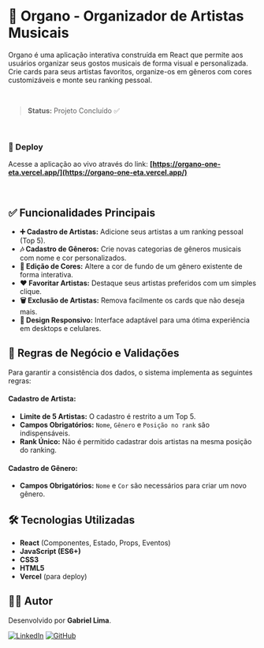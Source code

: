 # 🎼 Organo - Organizador de Artistas Musicais

Organo é uma aplicação interativa construída em React que permite aos usuários organizar seus gostos musicais de forma visual e personalizada. Crie cards para seus artistas favoritos, organize-os em gêneros com cores customizáveis e monte seu ranking pessoal.

<br>

> **Status:** Projeto Concluído ✅

<br>

### 🚀 Deploy

Acesse a aplicação ao vivo através do link:
**[https://organo-one-eta.vercel.app/](https://organo-one-eta.vercel.app/)**

<br>

## ✅ Funcionalidades Principais

-   **➕ Cadastro de Artistas:** Adicione seus artistas a um ranking pessoal (Top 5).
-   **🎶 Cadastro de Gêneros:** Crie novas categorias de gêneros musicais com nome e cor personalizados.
-   **🎨 Edição de Cores:** Altere a cor de fundo de um gênero existente de forma interativa.
-   **❤️ Favoritar Artistas:** Destaque seus artistas preferidos com um simples clique.
-   **🗑️ Exclusão de Artistas:** Remova facilmente os cards que não deseja mais.
-   **📱 Design Responsivo:** Interface adaptável para uma ótima experiência em desktops e celulares.

## 🚦 Regras de Negócio e Validações

Para garantir a consistência dos dados, o sistema implementa as seguintes regras:

#### Cadastro de Artista:
-   **Limite de 5 Artistas:** O cadastro é restrito a um Top 5.
-   **Campos Obrigatórios:** `Nome`, `Gênero` e `Posição no rank` são indispensáveis.
-   **Rank Único:** Não é permitido cadastrar dois artistas na mesma posição do ranking.

#### Cadastro de Gênero:
-   **Campos Obrigatórios:** `Nome` e `Cor` são necessários para criar um novo gênero.

## 🛠️ Tecnologias Utilizadas

-   **React** (Componentes, Estado, Props, Eventos)
-   **JavaScript (ES6+)**
-   **CSS3**
-   **HTML5**
-   **Vercel** (para deploy)

## 👨‍💻 Autor

Desenvolvido por **Gabriel Lima**.

[![LinkedIn](https://img.shields.io/badge/LinkedIn-0077B5?style=for-the-badge&logo=linkedin&logoColor=white)](https://www.linkedin.com/in/gabriel-lima-211901193/)
[![GitHub](https://img.shields.io/badge/GitHub-181717?style=for-the-badge&logo=github&logoColor=white)](https://github.com/gabriel-lima-developer)
